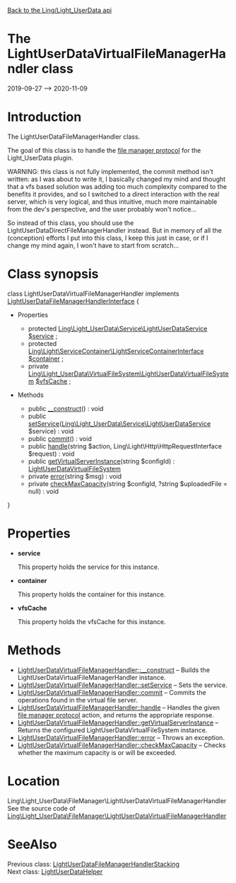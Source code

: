 [Back to the Ling/Light_UserData api](https://github.com/lingtalfi/Light_UserData/blob/master/doc/api/Ling/Light_UserData.md)



The LightUserDataVirtualFileManagerHandler class
================
2019-09-27 --> 2020-11-09






Introduction
============

The LightUserDataFileManagerHandler class.

The goal of this class is to handle the [file manager protocol](https://github.com/lingtalfi/TheBar/blob/master/discussions/file-manager-protocol.md) for the Light_UserData plugin.

WARNING: this class is not fully implemented, the commit method isn't written: as I was about to write it,
I basically changed my mind and thought that a vfs based solution was adding too much complexity compared to the benefits it provides,
and so I switched to a direct interaction with the real server, which is very logical, and thus intuitive, much more maintainable
from the dev's perspective, and the user probably won't notice...

So instead of this class, you should use the LightUserDataDirectFileManagerHandler instead.
But in memory of all the (conception) efforts I put into this class, I keep this just in case, or if I change my mind again,
I won't have to start from scratch...



Class synopsis
==============


class <span class="pl-k">LightUserDataVirtualFileManagerHandler</span> implements [LightUserDataFileManagerHandlerInterface](https://github.com/lingtalfi/Light_UserData/blob/master/doc/api/Ling/Light_UserData/FileManager/LightUserDataFileManagerHandlerInterface.md) {

- Properties
    - protected [Ling\Light_UserData\Service\LightUserDataService](https://github.com/lingtalfi/Light_UserData/blob/master/doc/api/Ling/Light_UserData/Service/LightUserDataService.md) [$service](#property-service) ;
    - protected [Ling\Light\ServiceContainer\LightServiceContainerInterface](https://github.com/lingtalfi/Light/blob/master/doc/api/Ling/Light/ServiceContainer/LightServiceContainerInterface.md) [$container](#property-container) ;
    - private [Ling\Light_UserData\VirtualFileSystem\LightUserDataVirtualFileSystem](https://github.com/lingtalfi/Light_UserData/blob/master/doc/api/Ling/Light_UserData/VirtualFileSystem/LightUserDataVirtualFileSystem.md) [$vfsCache](#property-vfsCache) ;

- Methods
    - public [__construct](https://github.com/lingtalfi/Light_UserData/blob/master/doc/api/Ling/Light_UserData/FileManager/LightUserDataVirtualFileManagerHandler/__construct.md)() : void
    - public [setService](https://github.com/lingtalfi/Light_UserData/blob/master/doc/api/Ling/Light_UserData/FileManager/LightUserDataVirtualFileManagerHandler/setService.md)([Ling\Light_UserData\Service\LightUserDataService](https://github.com/lingtalfi/Light_UserData/blob/master/doc/api/Ling/Light_UserData/Service/LightUserDataService.md) $service) : void
    - public [commit](https://github.com/lingtalfi/Light_UserData/blob/master/doc/api/Ling/Light_UserData/FileManager/LightUserDataVirtualFileManagerHandler/commit.md)() : void
    - public [handle](https://github.com/lingtalfi/Light_UserData/blob/master/doc/api/Ling/Light_UserData/FileManager/LightUserDataVirtualFileManagerHandler/handle.md)(string $action, Ling\Light\Http\HttpRequestInterface $request) : void
    - public [getVirtualServerInstance](https://github.com/lingtalfi/Light_UserData/blob/master/doc/api/Ling/Light_UserData/FileManager/LightUserDataVirtualFileManagerHandler/getVirtualServerInstance.md)(string $configId) : [LightUserDataVirtualFileSystem](https://github.com/lingtalfi/Light_UserData/blob/master/doc/api/Ling/Light_UserData/VirtualFileSystem/LightUserDataVirtualFileSystem.md)
    - private [error](https://github.com/lingtalfi/Light_UserData/blob/master/doc/api/Ling/Light_UserData/FileManager/LightUserDataVirtualFileManagerHandler/error.md)(string $msg) : void
    - private [checkMaxCapacity](https://github.com/lingtalfi/Light_UserData/blob/master/doc/api/Ling/Light_UserData/FileManager/LightUserDataVirtualFileManagerHandler/checkMaxCapacity.md)(string $configId, ?string $uploadedFile = null) : void

}




Properties
=============

- <span id="property-service"><b>service</b></span>

    This property holds the service for this instance.
    
    

- <span id="property-container"><b>container</b></span>

    This property holds the container for this instance.
    
    

- <span id="property-vfsCache"><b>vfsCache</b></span>

    This property holds the vfsCache for this instance.
    
    



Methods
==============

- [LightUserDataVirtualFileManagerHandler::__construct](https://github.com/lingtalfi/Light_UserData/blob/master/doc/api/Ling/Light_UserData/FileManager/LightUserDataVirtualFileManagerHandler/__construct.md) &ndash; Builds the LightUserDataVirtualFileManagerHandler instance.
- [LightUserDataVirtualFileManagerHandler::setService](https://github.com/lingtalfi/Light_UserData/blob/master/doc/api/Ling/Light_UserData/FileManager/LightUserDataVirtualFileManagerHandler/setService.md) &ndash; Sets the service.
- [LightUserDataVirtualFileManagerHandler::commit](https://github.com/lingtalfi/Light_UserData/blob/master/doc/api/Ling/Light_UserData/FileManager/LightUserDataVirtualFileManagerHandler/commit.md) &ndash; Commits the operations found in the virtual file server.
- [LightUserDataVirtualFileManagerHandler::handle](https://github.com/lingtalfi/Light_UserData/blob/master/doc/api/Ling/Light_UserData/FileManager/LightUserDataVirtualFileManagerHandler/handle.md) &ndash; Handles the given [file manager protocol](https://github.com/lingtalfi/TheBar/blob/master/discussions/file-manager-protocol.md) action, and returns the appropriate response.
- [LightUserDataVirtualFileManagerHandler::getVirtualServerInstance](https://github.com/lingtalfi/Light_UserData/blob/master/doc/api/Ling/Light_UserData/FileManager/LightUserDataVirtualFileManagerHandler/getVirtualServerInstance.md) &ndash; Returns the configured LightUserDataVirtualFileSystem instance.
- [LightUserDataVirtualFileManagerHandler::error](https://github.com/lingtalfi/Light_UserData/blob/master/doc/api/Ling/Light_UserData/FileManager/LightUserDataVirtualFileManagerHandler/error.md) &ndash; Throws an exception.
- [LightUserDataVirtualFileManagerHandler::checkMaxCapacity](https://github.com/lingtalfi/Light_UserData/blob/master/doc/api/Ling/Light_UserData/FileManager/LightUserDataVirtualFileManagerHandler/checkMaxCapacity.md) &ndash; Checks whether the maximum capacity is or will be exceeded.





Location
=============
Ling\Light_UserData\FileManager\LightUserDataVirtualFileManagerHandler<br>
See the source code of [Ling\Light_UserData\FileManager\LightUserDataVirtualFileManagerHandler](https://github.com/lingtalfi/Light_UserData/blob/master/FileManager/LightUserDataVirtualFileManagerHandler.php)



SeeAlso
==============
Previous class: [LightUserDataFileManagerHandlerStacking](https://github.com/lingtalfi/Light_UserData/blob/master/doc/api/Ling/Light_UserData/FileManager/LightUserDataFileManagerHandlerStacking.md)<br>Next class: [LightUserDataHelper](https://github.com/lingtalfi/Light_UserData/blob/master/doc/api/Ling/Light_UserData/Helper/LightUserDataHelper.md)<br>
